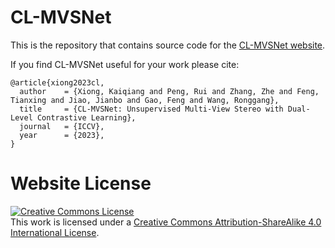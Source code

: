 # CL-MVSNet

This is the repository that contains source code for the [CL-MVSNet website](https://kaiqiangxiong.github.io/CL-MVSNet/).

If you find CL-MVSNet useful for your work please cite:
```
@article{xiong2023cl,
  author    = {Xiong, Kaiqiang and Peng, Rui and Zhang, Zhe and Feng, Tianxing and Jiao, Jianbo and Gao, Feng and Wang, Ronggang},
  title     = {CL-MVSNet: Unsupervised Multi-View Stereo with Dual-Level Contrastive Learning},
  journal   = {ICCV},
  year      = {2023},
}
```

# Website License
<a rel="license" href="http://creativecommons.org/licenses/by-sa/4.0/"><img alt="Creative Commons License" style="border-width:0" src="https://i.creativecommons.org/l/by-sa/4.0/88x31.png" /></a><br />This work is licensed under a <a rel="license" href="http://creativecommons.org/licenses/by-sa/4.0/">Creative Commons Attribution-ShareAlike 4.0 International License</a>.